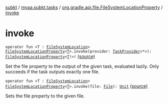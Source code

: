[subkt](../../index.md) / [myaa.subkt.tasks](../index.md) / [org.gradle.api.file.FileSystemLocationProperty](index.md) / [invoke](./invoke.md)

# invoke

`operator fun <T : `[`FileSystemLocation`](https://docs.gradle.org/current/javadoc/org/gradle/api/file/FileSystemLocation.html)`> `[`FileSystemLocationProperty`](https://docs.gradle.org/current/javadoc/org/gradle/api/file/FileSystemLocationProperty.html)`<`[`T`](invoke.md#T)`>.invoke(provider: `[`TaskProvider`](https://docs.gradle.org/current/javadoc/org/gradle/api/tasks/TaskProvider.html)`<*>): `[`FileSystemLocationProperty`](https://docs.gradle.org/current/javadoc/org/gradle/api/file/FileSystemLocationProperty.html)`<`[`T`](invoke.md#T)`!>!` [(source)](https://github.com/Myaamori/SubKt/blob/0.1.12/src/main/kotlin/myaa/subkt/tasks/tasks.kt#L2160)

Set the file property to the output of the given task, evaluated lazily.
Only succeeds if the task outputs exactly one file.

`operator fun <T : `[`FileSystemLocation`](https://docs.gradle.org/current/javadoc/org/gradle/api/file/FileSystemLocation.html)`> `[`FileSystemLocationProperty`](https://docs.gradle.org/current/javadoc/org/gradle/api/file/FileSystemLocationProperty.html)`<`[`T`](invoke.md#T)`>.invoke(file: `[`File`](https://docs.oracle.com/javase/9/docs/api/java/io/File.html)`): `[`Unit`](https://kotlinlang.org/api/latest/jvm/stdlib/kotlin/-unit/index.html) [(source)](https://github.com/Myaamori/SubKt/blob/0.1.12/src/main/kotlin/myaa/subkt/tasks/tasks.kt#L2166)

Sets the file property to the given file.

